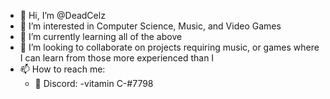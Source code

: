- 👋 Hi, I’m @DeadCelz
- 👀 I’m interested in Computer Science, Music, and Video Games
- 🌱 I’m currently learning all of the above
- 💞️ I’m looking to collaborate on projects requiring music, or games where I can learn from those more experienced than I
- 📫 How to reach me:
  - 🤖 Discord: -vitamin C-#7798

<!---
DeadCelz/DeadCelz is a ✨ special ✨ repository because its `README.md` (this file) appears on your GitHub profile.
You can click the Preview link to take a look at your changes.
--->
